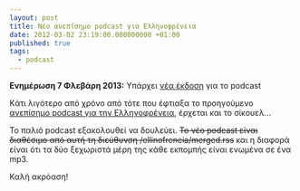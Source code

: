 ```yaml
---
layout: post
title: Νέο ανεπίσημο podcast για Ελληνοφρένεια
date: 2012-03-02 23:19:00.000000000 +01:00
published: true
tags:
  - podcast
---
```


<strong>Ενημέρωση 7 Φλεβάρη 2013:</strong> Υπάρχει
<a href="{% post_url 2013/2013-02-06-ellinofreneia-v3 %}">νέα έκδοση</a> για το podcast

Kάτι λιγότερο από χρόνο από τότε που έφτιαξα το προηγούμενο
<a href="{% post_url 2011/2011-06-19-ellinofreneia-podcast %}">ανεπίσημο podcast για την
Ελληνοφρένεια</a>, έρχεται και το σίκουελ...

Το παλιό podcast εξακολουθεί να δουλεύει.
<del datetime="2017-01-03T12:10:34+00:00">Το νέο podcast είναι διαθέσιμο από
αυτή τη διεύθυνση /ellinofreneia/merged.rss</del> και η διαφορά είναι ότι τα δύο
ξεχωριστά μέρη της κάθε εκπομπής είναι ενωμένα σε ένα mp3.

Καλή ακρόαση!
